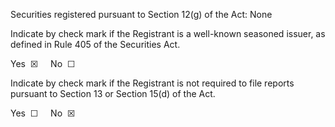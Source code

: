 Securities registered pursuant to Section 12(g) of the Act:  None

Indicate by check mark if the Registrant is a well-known seasoned issuer, as defined in Rule 405 of the Securities Act.

Yes  ☒     No  ☐

Indicate by check mark if the Registrant is not required to file reports pursuant to Section 13 or Section 15(d) of the Act.

Yes  ☐     No  ☒